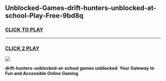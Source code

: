 
## Unblocked-Games-drift-hunters-unblocked-at-school-Play-Free-9bd8q
<h3>
<a href="https://premium76.site?title=drift-hunters-unblocked-at-school&ref=23A">CLICK TO PLAY</a></h3>
<hr>

<h3>
<a href="https://premium76.site?title=drift-hunters-unblocked-at-school&ref=23A">CLICK 2 PLAY</a>
  
</h3>

<a href="https://premium76.site?title=drift-hunters-unblocked-at-school&ref=23A"><img src="https://clearcache.store/games.png"></a>


**drift-hunters-unblocked-at-school games unblocked: Your Gateway to Fun and Accessible Online Gaming**
